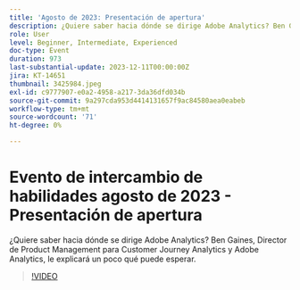 ```yaml
---
title: 'Agosto de 2023: Presentación de apertura'
description: ¿Quiere saber hacia dónde se dirige Adobe Analytics? Ben Gaines, Director de Product Management para Customer Journey Analytics y Adobe Analytics, le explicará un poco qué puede esperar.
role: User
level: Beginner, Intermediate, Experienced
doc-type: Event
duration: 973
last-substantial-update: 2023-12-11T00:00:00Z
jira: KT-14651
thumbnail: 3425984.jpeg
exl-id: c9777907-e0a2-4958-a217-3da36dfd034b
source-git-commit: 9a297cda953d4414131657f9ac84580aea0eabeb
workflow-type: tm+mt
source-wordcount: '71'
ht-degree: 0%

---
```


# Evento de intercambio de habilidades agosto de 2023 - Presentación de apertura

¿Quiere saber hacia dónde se dirige Adobe Analytics? Ben Gaines, Director de Product Management para Customer Journey Analytics y Adobe Analytics, le explicará un poco qué puede esperar.

>[!VIDEO](https://video.tv.adobe.com/v/3425984/?learn=on)
